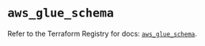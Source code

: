 # `aws_glue_schema`

Refer to the Terraform Registry for docs: [`aws_glue_schema`](https://registry.terraform.io/providers/hashicorp/aws/6.13.0/docs/resources/glue_schema).
